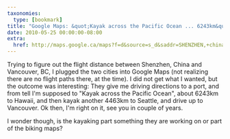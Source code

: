 ```yaml
---
taxonomies:
  type: [bookmark]
title: "Google Maps: &quot;Kayak across the Pacific Ocean ... 6243km&quot;"
date: 2010-05-25 00:00:00-08:00
extra:
  href: http://maps.google.ca/maps?f=d&source=s_d&saddr=SHENZHEN,+china&daddr=richmond,+bc&hl=en&geocode=FVf8VwEdWmLMBimRUuHQCPQDNDHJgJK3DVXu_Q%3BFc0s7gIdGhGp-Ck9Te_0mXWGVDG1-gK6rSRQag&mra=ls&sll=35.317366,175.78125&sspn=88.133505,191.425781&ie=UTF8&ll=35.173808,175.957031&spn=88.235074,191.425781&t=h&z=3
---
```

Trying to figure out the flight distance between Shenzhen, China and Vancouver, BC, I plugged the two cities into Google Maps (not realizing there are no flight paths there, at the time). I did not get what I wanted, but the outcome was interesting: They give me driving directions to a port, and from tell I'm supposed to "Kayak across the Pacific Ocean", about 6243km to Hawaii, and then kayak another 4463km to Seattle, and drive up to Vancouver. Ok then, I'm right on it, see you in couple of years.

I wonder though, is the kayaking part something they are working on or part of the biking maps?
